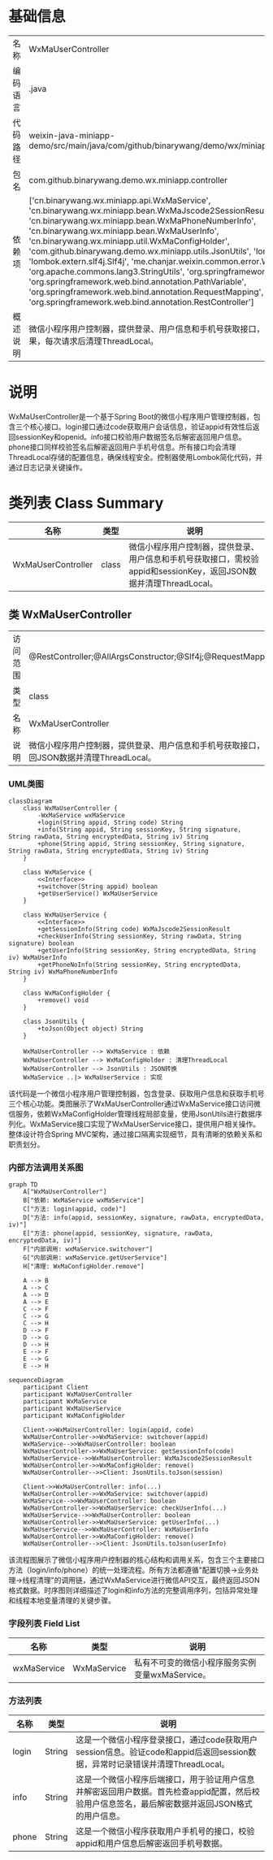 # 基础信息

|      |      |
|------|------|
| 名称 | WxMaUserController |
| 编码语言 | .java |
| 代码路径 | weixin-java-miniapp-demo/src/main/java/com/github/binarywang/demo/wx/miniapp/controller/WxMaUserController.java |
| 包名 | com.github.binarywang.demo.wx.miniapp.controller |
| 依赖项 | ['cn.binarywang.wx.miniapp.api.WxMaService', 'cn.binarywang.wx.miniapp.bean.WxMaJscode2SessionResult', 'cn.binarywang.wx.miniapp.bean.WxMaPhoneNumberInfo', 'cn.binarywang.wx.miniapp.bean.WxMaUserInfo', 'cn.binarywang.wx.miniapp.util.WxMaConfigHolder', 'com.github.binarywang.demo.wx.miniapp.utils.JsonUtils', 'lombok.AllArgsConstructor', 'lombok.extern.slf4j.Slf4j', 'me.chanjar.weixin.common.error.WxErrorException', 'org.apache.commons.lang3.StringUtils', 'org.springframework.web.bind.annotation.GetMapping', 'org.springframework.web.bind.annotation.PathVariable', 'org.springframework.web.bind.annotation.RequestMapping', 'org.springframework.web.bind.annotation.RestController'] |
| 概述说明 | 微信小程序用户控制器，提供登录、用户信息和手机号获取接口，验证appid和用户数据后返回JSON结果，每次请求后清理ThreadLocal。 |

# 说明

WxMaUserController是一个基于Spring Boot的微信小程序用户管理控制器，包含三个核心接口。login接口通过code获取用户会话信息，验证appid有效性后返回sessionKey和openid。info接口校验用户数据签名后解密返回用户信息。phone接口同样校验签名后解密返回用户手机号信息。所有接口均会清理ThreadLocal存储的配置信息，确保线程安全。控制器使用Lombok简化代码，并通过日志记录关键操作。

# 类列表 Class Summary

| 名称   | 类型  | 说明 |
|-------|------|-------------|
| WxMaUserController | class | 微信小程序用户控制器，提供登录、用户信息和手机号获取接口，需校验appid和sessionKey，返回JSON数据并清理ThreadLocal。 |



## 类 WxMaUserController

|      |      |
|------|------|
| 访问范围 | @RestController;@AllArgsConstructor;@Slf4j;@RequestMapping("/wx/user/{appid}");public |
| 类型 | class |
| 名称 | WxMaUserController |
| 说明 | 微信小程序用户控制器，提供登录、用户信息和手机号获取接口，需校验appid和sessionKey，返回JSON数据并清理ThreadLocal。 |


### UML类图

```mermaid
classDiagram
    class WxMaUserController {
        -WxMaService wxMaService
        +login(String appid, String code) String
        +info(String appid, String sessionKey, String signature, String rawData, String encryptedData, String iv) String
        +phone(String appid, String sessionKey, String signature, String rawData, String encryptedData, String iv) String
    }

    class WxMaService {
        <<Interface>>
        +switchover(String appid) boolean
        +getUserService() WxMaUserService
    }

    class WxMaUserService {
        <<Interface>>
        +getSessionInfo(String code) WxMaJscode2SessionResult
        +checkUserInfo(String sessionKey, String rawData, String signature) boolean
        +getUserInfo(String sessionKey, String encryptedData, String iv) WxMaUserInfo
        +getPhoneNoInfo(String sessionKey, String encryptedData, String iv) WxMaPhoneNumberInfo
    }

    class WxMaConfigHolder {
        +remove() void
    }

    class JsonUtils {
        +toJson(Object object) String
    }

    WxMaUserController --> WxMaService : 依赖
    WxMaUserController --> WxMaConfigHolder : 清理ThreadLocal
    WxMaUserController --> JsonUtils : JSON转换
    WxMaService ..|> WxMaUserService : 实现
```

该代码是一个微信小程序用户管理控制器，包含登录、获取用户信息和获取手机号三个核心功能。类图展示了WxMaUserController通过WxMaService接口访问微信服务，依赖WxMaConfigHolder管理线程局部变量，使用JsonUtils进行数据序列化。WxMaService接口实现了WxMaUserService接口，提供用户相关操作。整体设计符合Spring MVC架构，通过接口隔离实现细节，具有清晰的依赖关系和职责划分。


### 内部方法调用关系图

```mermaid
graph TD
    A["WxMaUserController"]
    B["依赖: WxMaService wxMaService"]
    C["方法: login(appid, code)"]
    D["方法: info(appid, sessionKey, signature, rawData, encryptedData, iv)"]
    E["方法: phone(appid, sessionKey, signature, rawData, encryptedData, iv)"]
    F["内部调用: wxMaService.switchover"]
    G["内部调用: wxMaService.getUserService"]
    H["清理: WxMaConfigHolder.remove"]

    A --> B
    A --> C
    A --> D
    A --> E
    C --> F
    C --> G
    C --> H
    D --> F
    D --> G
    D --> H
    E --> F
    E --> G
    E --> H
```

```mermaid
sequenceDiagram
    participant Client
    participant WxMaUserController
    participant WxMaService
    participant WxMaUserService
    participant WxMaConfigHolder

    Client->>WxMaUserController: login(appid, code)
    WxMaUserController->>WxMaService: switchover(appid)
    WxMaService-->>WxMaUserController: boolean
    WxMaUserController->>WxMaUserService: getSessionInfo(code)
    WxMaUserService-->>WxMaUserController: WxMaJscode2SessionResult
    WxMaUserController->>WxMaConfigHolder: remove()
    WxMaUserController-->>Client: JsonUtils.toJson(session)

    Client->>WxMaUserController: info(...)
    WxMaUserController->>WxMaService: switchover(appid)
    WxMaService-->>WxMaUserController: boolean
    WxMaUserController->>WxMaUserService: checkUserInfo(...)
    WxMaUserService-->>WxMaUserController: boolean
    WxMaUserController->>WxMaUserService: getUserInfo(...)
    WxMaUserService-->>WxMaUserController: WxMaUserInfo
    WxMaUserController->>WxMaConfigHolder: remove()
    WxMaUserController-->>Client: JsonUtils.toJson(userInfo)
```

该流程图展示了微信小程序用户控制器的核心结构和调用关系，包含三个主要接口方法（login/info/phone）的统一处理流程。所有方法都遵循"配置切换→业务处理→线程清理"的调用链，通过WxMaService进行微信API交互，最终返回JSON格式数据。时序图则详细描述了login和info方法的完整调用序列，包括异常处理和线程本地变量清理的关键步骤。

### 字段列表 Field List

| 名称  | 类型  | 说明 |
|-------|-------|------|
| wxMaService | WxMaService | 私有不可变的微信小程序服务实例变量wxMaService。 |

### 方法列表

| 名称  | 类型  | 说明 |
|-------|-------|------|
| login | String | 这是一个微信小程序登录接口，通过code获取用户session信息。验证code和appid后返回session数据，异常时记录错误并清理ThreadLocal。 |
| info | String | 这是一个微信小程序后端接口，用于验证用户信息并解密返回用户数据。首先检查appid配置，然后校验用户信息签名，最后解密数据并返回JSON格式的用户信息。 |
| phone | String | 这是一个微信小程序获取用户手机号的接口，校验appid和用户信息后解密返回手机号数据。 |




